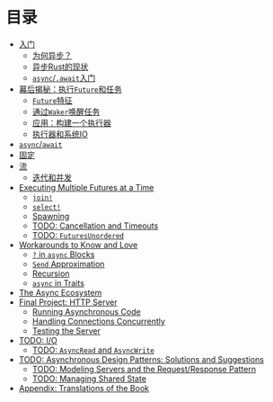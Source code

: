 # 目录

- [入门](01_getting_started/01_chapter.md)
  - [为何异步？](01_getting_started/02_why_async.md)
  - [异步Rust的现状](01_getting_started/03_state_of_async_rust.md)
  - [`async`/`.await`入门](01_getting_started/04_async_await_primer.md)
- [幕后揭秘：执行`Future`和任务](02_execution/01_chapter.md)
  - [`Future`特征](02_execution/02_future.md)
  - [通过`Waker`唤醒任务](02_execution/03_wakeups.md)
  - [应用：构建一个执行器](02_execution/04_executor.md)
  - [执行器和系统IO](02_execution/05_io.md)
- [`async`/`await`](03_async_await/01_chapter.md)
- [固定](04_pinning/01_chapter.md)
- [流](05_streams/01_chapter.md)
  - [迭代和并发](05_streams/02_iteration_and_concurrency.md)
- [Executing Multiple Futures at a Time](06_multiple_futures/01_chapter.md)
  - [`join!`](06_multiple_futures/02_join.md)
  - [`select!`](06_multiple_futures/03_select.md)
  - [Spawning](06_multiple_futures/04_spawning.md)
  - [TODO: Cancellation and Timeouts]()
  - [TODO: `FuturesUnordered`]()
- [Workarounds to Know and Love](07_workarounds/01_chapter.md)
  - [`?` in `async` Blocks](07_workarounds/02_err_in_async_blocks.md)
  - [`Send` Approximation](07_workarounds/03_send_approximation.md)
  - [Recursion](07_workarounds/04_recursion.md)
  - [`async` in Traits](07_workarounds/05_async_in_traits.md)
- [The Async Ecosystem](08_ecosystem/00_chapter.md)
- [Final Project: HTTP Server](09_example/00_intro.md)
  - [Running Asynchronous Code](09_example/01_running_async_code.md)
  - [Handling Connections Concurrently](09_example/02_handling_connections_concurrently.md)
  - [Testing the Server](09_example/03_tests.md)
- [TODO: I/O]()
  - [TODO: `AsyncRead` and `AsyncWrite`]()
- [TODO: Asynchronous Design Patterns: Solutions and Suggestions]()
  - [TODO: Modeling Servers and the Request/Response Pattern]()
  - [TODO: Managing Shared State]()
- [Appendix: Translations of the Book](12_appendix/01_translations.md)
